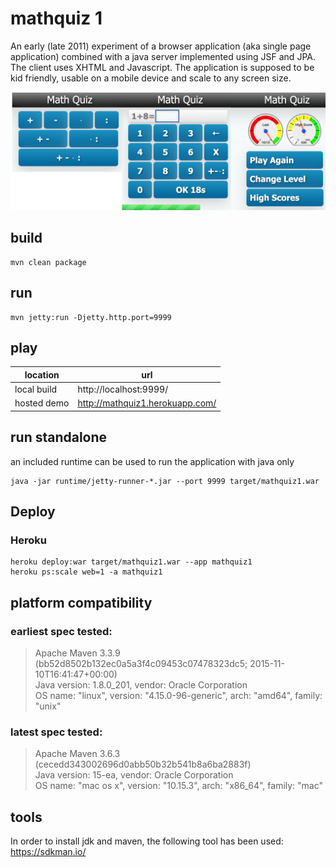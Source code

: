 # mathquiz 1

An early (late 2011) experiment of a browser application (aka single page
application) combined with a java server implemented using JSF and JPA. 
The client uses XHTML and Javascript. The application is supposed to be kid 
friendly, usable on a mobile device and scale to any screen size.

![MathQuiz1 Game](src/main/resources/mathquiz1.png "Screenshots")

## build
```
mvn clean package
```

## run
```
mvn jetty:run -Djetty.http.port=9999
```

## play
| location     | url                              |
|--------------|----------------------------------|
| local build  | http://localhost:9999/           |
| hosted demo  | http://mathquiz1.herokuapp.com/  |

## run standalone
an included runtime can be used to run the application with java only   
```
java -jar runtime/jetty-runner-*.jar --port 9999 target/mathquiz1.war
```

## Deploy

### Heroku
```
heroku deploy:war target/mathquiz1.war --app mathquiz1
heroku ps:scale web=1 -a mathquiz1
```

## platform compatibility
### earliest spec tested:

> Apache Maven 3.3.9 (bb52d8502b132ec0a5a3f4c09453c07478323dc5; 2015-11-10T16:41:47+00:00)  
> Java version: 1.8.0_201, vendor: Oracle Corporation  
> OS name: "linux", version: "4.15.0-96-generic", arch: "amd64", family: "unix"  

### latest spec tested:

> Apache Maven 3.6.3 (cecedd343002696d0abb50b32b541b8a6ba2883f)  
> Java version: 15-ea, vendor: Oracle Corporation  
> OS name: "mac os x", version: "10.15.3", arch: "x86_64", family: "mac"  

## tools

In order to install jdk and maven, the following tool has been used:  
https://sdkman.io/
